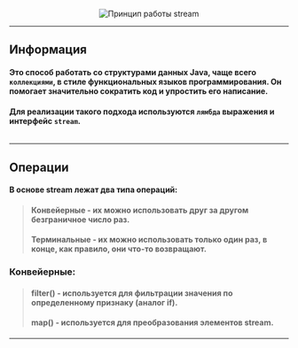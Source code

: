<p align="center"><img src="https://i.ibb.co/4NbbPCj/stream.jpg" alt="Принцип работы stream"></p>

---
## Информация
#### Это способ работать со структурами данных Java, чаще всего `коллекциями`, в стиле функциональных языков программирования. Он помогает значительно сократить код и упростить его написание.
#### Для реализации такого подхода используются `лямбда` выражения и интерфейс `stream`.
```java

```

---
## Операции
#### В основе stream лежат два типа операций: 
> #### Конвейерные - их можно использовать друг за другом безграничное число раз.
> #### Терминальные - их можно использовать только один раз, в конце, как правило, они что-то возвращают.
### Конвейерные:
> #### filter() - используется для фильтрации значения по определенному признаку (аналог if).
> #### map() - используется для преобразования элементов stream.
> #### 
> #### 
> #### 
> #### 
> ####
> ####
> ####

---
